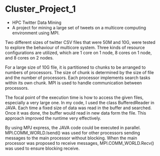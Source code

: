 # Cluster_Project_1

* HPC Twitter Data Mining
* A project for mining a large set of tweets on a multicore computing environment using MPI.

Two different sizes of twitter CSV files that were 50M and 10G, were tested to explore the behaviour of multicore system. 
Three kinds of resource configurations are utilized, which are 1 core on 1 node, 8 cores on 1 node, and 8 cores on 2 nodes. 

For a large size of 10G file, it is partitioned to chunks to be arranged to numbers of processors. 
The size of chunk is determined by the size of file and the number of processors. 
Each processor implements search tasks within its own chunk. MPI is used to handle communication between processors. 

The focal point of the execution time is how to access the given files, especially a very large one. 
In my code, I used the class BufferedReader in JAVA. Each time a fixed size of data was read in the buffer and searched. 
Once it was done, the buffer would read in new data form the file. This approach improved the runtime very effectively. 


By using MPJ express, the JAVA code could be executed in parallel. 
MPI.COMM_WORLD.Isend() was used for other processors sending messages to the main processor without blocking. 
When the main processor was proposed to receive messages, MPI.COMM_WORLD.Recv() was used to ensure blocking receive.
